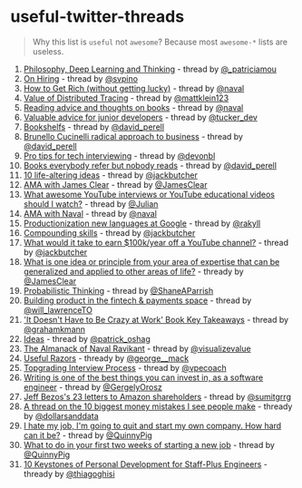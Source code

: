 # useful-twitter-threads

> Why this list is `useful` not `awesome`? 
> Because most `awesome-*` lists are useless.

1. [Philosophy, Deep Learning and Thinking](https://twitter.com/_patriciamou/status/1296654041569570819) - thread by [@_patriciamou](https://twitter.com/_patriciamou)
2. [On Hiring](https://twitter.com/svpino/status/1289431085525295105) - thread by [@svpino](https://twitter.com/svpino)
3. [How to Get Rich (without getting lucky)](https://twitter.com/naval/status/1002103360646823936) - thread by [@naval](https://twitter.com/naval)
4. [Value of Distributed Tracing](https://twitter.com/mattklein123/status/1049813556592406528) - thread by [@mattklein123](https://twitter.com/mattklein123)
5. [Reading advice and thoughts on books](https://twitter.com/AlexAndBooks_/status/1302811435760783362) - thread by [@naval](https://twitter.com/naval)
6. [Valuable advice for junior developers](https://twitter.com/tucker_dev/status/1306619121476362240) - thread by [@tucker_dev](https://twitter.com/tucker_dev)
7. [Bookshelfs](https://twitter.com/david_perell/status/1195009016054853632) - thread by [@david_perell](https://twitter.com/david_perell)
8. [Brunello Cucinelli radical approach to business](https://twitter.com/david_perell/status/1315426534900092929) - thread by [@david_perell](https://twitter.com/david_perell)
9. [Pro tips for tech interviewing](https://twitter.com/devonbl/status/1318944166651613185) - thread by [@devonbl](https://twitter.com/devonbl)
10. [Books everybody refer but nobody reads](https://twitter.com/david_perell/status/1303921481710219264) - thread by [@david_perell](https://twitter.com/david_perell)
11. [10 life-altering ideas](https://twitter.com/jackbutcher/status/1321216300409098243) - thread by [@jackbutcher](https://twitter.com/jackbutcher)
12. [AMA with James Clear](https://twitter.com/JamesClear/status/1321908884949372929) - thread by [@JamesClear](https://twitter.com/JamesClear)
13. [What awesome YouTube interviews or YouTube educational videos should I watch?](https://twitter.com/Julian/status/1322786111559589890) - thread by [@Julian](https://twitter.com/Julian)
14. [AMA with Naval](https://twitter.com/naval/status/1322759857980678145) - thread by [@naval](https://twitter.com/naval)
15. [Productionization new languages at Google](https://twitter.com/rakyll/status/1293026308524584960) - thread by [@rakyll](https://twitter.com/rakyll)
16. [Compounding skills](https://twitter.com/jackbutcher/status/1330183607034449920) - thread by [@jackbutcher](https://twitter.com/jackbutcher)
17. [What would it take to earn $100k/year off a YouTube channel?](https://twitter.com/jackbutcher/status/1330887410922741760) - thread by [@jackbutcher](https://twitter.com/jackbutcher)
18. [What is one idea or principle from your area of expertise that can be generalized and applied to other areas of life?](https://twitter.com/JamesClear/status/1332314862278615042) - thready by [@JamesClear](https://twitter.com/JamesClear)
19. [Probabilistic Thinking](https://twitter.com/ShaneAParrish/status/1332340450372575234) - thread by [@ShaneAParrish](https://twitter.com/ShaneAParrish)
20. [Building product in the fintech & payments space](https://twitter.com/will_lawrenceTO/status/1340020554527596550) - thread by [@will_lawrenceTO](https://twitter.com/will_lawrenceTO)
21. ['It Doesn't Have to Be Crazy at Work' Book Key Takeaways](https://twitter.com/grahamkmann/status/1344344072228663296) - thread by [@grahamkmann](https://twitter.com/grahamkmann)
22. [Ideas](https://twitter.com/patrick_oshag/status/1342918119526981643) - thread by [@patrick_oshag](https://twitter.com/patrick_oshag)
23. [The Almanack of Naval Ravikant](https://twitter.com/visualizevalue/status/1346476905889861632) - thread by [@visualizevalue](https://twitter.com/visualizevalue)
24. [Useful Razors](https://twitter.com/george__mack/status/1350513143387189248) - thready by [@george__mack](https://twitter.com/george__mack)
25. [Topgrading Interview Process](https://twitter.com/vpecoach/status/1353370224859353088) - thread by [@vpecoach](https://twitter.com/vpecoach)
26. [Writing is one of the best things you can invest in, as a software engineer](https://twitter.com/GergelyOrosz/status/1353661833236926470) - thread by [@GergelyOrosz](https://twitter.com/GergelyOrosz)
27. [Jeff Bezos's 23 letters to Amazon shareholders](https://twitter.com/sumitgrrg/status/1356943550932422658) - thread by [@sumitgrrg](https://twitter.com/sumitgrrg)
28. [A thread on the 10 biggest money mistakes I see people make](https://twitter.com/dollarsanddata/status/1358830579450544130) - thready by [@dollarsanddata](https://twitter.com/dollarsanddata)
29. [I hate my job, I'm going to quit and start my own company. How hard can it be?](https://twitter.com/QuinnyPig/status/1359363159916597248) - thread by [@QuinnyPig](https://twitter.com/QuinnyPig)
30. [What to do in your first two weeks of starting a new job](https://twitter.com/QuinnyPig/status/1370575853554266118) - thread by [@QuinnyPig](https://twitter.com/QuinnyPig)
31. [10 Keystones of Personal Development for Staff-Plus Engineers](https://twitter.com/thiagoghisi/status/1375554860406480905) - thready by [@thiagoghisi](https://twitter.com/thiagoghisi)
